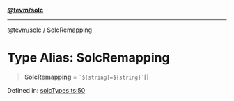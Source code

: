[**@tevm/solc**](../README.md)

***

[@tevm/solc](../globals.md) / SolcRemapping

# Type Alias: SolcRemapping

> **SolcRemapping** = `` `${string}=${string}` ``[]

Defined in: [solcTypes.ts:50](https://github.com/evmts/compiler/blob/main/packages/solc/src/solcTypes.ts#L50)
